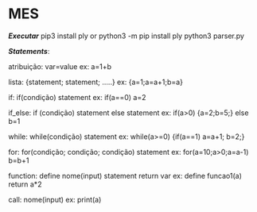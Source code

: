 # MES

***Executar***
pip3 install ply   or  python3 -m pip install ply
 python3 parser.py


***Statements***:

atribuição: var=value 					ex: a=1+b

lista: {statement; statement; .....} 			ex: {a=1;a=a+1;b=a}

if: if(condição) statement 				ex: if(a==0) a=2

if_else: if (condição) statement else statement 	ex: if(a>0) {a=2;b=5;} else b=1

while: while(condição) statement 			ex: while(a>=0) {if(a==1) a=a+1; b=2;}

for: for(condição; condição; condição) statement 	ex: for(a=10;a>0;a=a-1) b=b+1

function: define nome(input) statement return var 	ex: define funcao1(a) return a*2

call: nome(input) 					ex: print(a)
